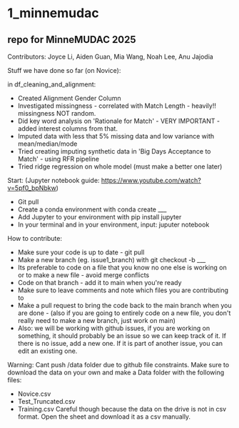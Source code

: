 # 1_minnemudac
## repo for MinneMUDAC 2025

Contributors: Joyce Li, Aiden Guan, Mia Wang, Noah Lee, Anu Jajodia

Stuff we have done so far (on Novice):

in df_cleaning_and_alignment:
* Created Alignment Gender Column
* Investigated missingness - correlated with Match Length - heavily!! missingness NOT random.
* Did key word analysis on 'Rationale for Match' - VERY IMPORTANT - added interest columns from that.
* Imputed data with less that 5% missing data and low variance with mean/median/mode
* Tried creating imputing synthetic data in 'Big Days Acceptance to Match' - using RFR pipeline
* Tried ridge regression on whole model (must make a better one later)

Start: (Jupyter notebook guide: https://www.youtube.com/watch?v=5pf0_bpNbkw)
* Git pull
* Create a conda environment with conda create ___
* Add Jupyter to your environment with pip install jupyter
* In your terminal and in your environment, input: juputer notebook

How to contribute:
* Make sure your code is up to date - git pull
* Make a new branch (eg. issue1_branch) with git checkout -b ___
* Its preferable to code on a file that you know no one else is working on or to make a new file - avoid merge conflicts
* Code on that branch - add it to main when you're ready
* Make sure to leave comments and note which files you are contributing to
* Make a pull request to bring the code back to the main branch when you are done - (also if you are going to entirely code on a new file, you don't really need to make a new branch, just work on main)
* Also: we will be working with github issues, if you are working on something, it should probably be an issue so we can keep track of it. If there is no issue, add a new one. If it is part of another issue, you can edit an existing one.


Warning: Cant push /data folder due to github file constraints. Make sure to download the data on your own and make a Data folder with the following files:
* Novice.csv
* Test_Truncated.csv
* Training.csv
Careful though because the data on the drive is not in csv format. Open the sheet and download it as a csv manually.

